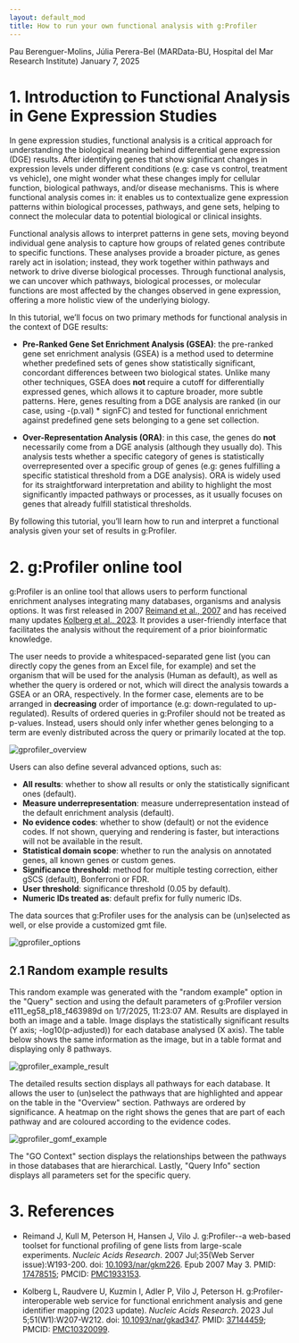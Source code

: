 ```yaml
---
layout: default_mod
title: How to run your own functional analysis with g:Profiler
---
```


Pau Berenguer-Molins, Júlia Perera-Bel (MARData-BU, Hospital del Mar
Research Institute)
January 7, 2025

# 1. Introduction to Functional Analysis in Gene Expression Studies

In gene expression studies, functional analysis is a critical approach
for understanding the biological meaning behind differential gene
expression (DGE) results. After identifying genes that show significant
changes in expression levels under different conditions (e.g: case vs
control, treatment vs vehicle), one might wonder what these changes
imply for cellular function, biological pathways, and/or disease
mechanisms. This is where functional analysis comes in: it enables us to
contextualize gene expression patterns within biological processes,
pathways, and gene sets, helping to connect the molecular data to
potential biological or clinical insights.

Functional analysis allows to interpret patterns in gene sets, moving
beyond individual gene analysis to capture how groups of related genes
contribute to specific functions. These analyses provide a broader
picture, as genes rarely act in isolation; instead, they work together
within pathways and network to drive diverse biological processes.
Through functional analysis, we can uncover which pathways, biological
processes, or molecular functions are most affected by the changes
observed in gene expression, offering a more holistic view of the
underlying biology.

In this tutorial, we’ll focus on two primary methods for functional
analysis in the context of DGE results:

-   **Pre-Ranked Gene Set Enrichment Analysis (GSEA)**: the pre-ranked
    gene set enrichment analysis (GSEA) is a method used to determine
    whether predefined sets of genes show statistically significant,
    concordant differences between two biological states. Unlike many
    other techniques, GSEA does **not** require a cutoff for
    differentially expressed genes, which allows it to capture broader,
    more subtle patterns. Here, genes resulting from a DGE analysis are
    ranked (in our case, using *-*(p.val) \* signFC) and tested for
    functional enrichment against predefined gene sets belonging to a
    gene set collection.

-   **Over-Representation Analysis (ORA)**: in this case, the genes do
    **not** necessarily come from a DGE analysis (although they usually
    do). This analysis tests whether a specific category of genes is
    statistically overrepresented over a specific group of genes (e.g:
    genes fulfilling a specific statistical threshold from a DGE
    analysis). ORA is widely used for its straightforward interpretation
    and ability to highlight the most significantly impacted pathways or
    processes, as it usually focuses on genes that already fulfill
    statistical thresholds.

By following this tutorial, you’ll learn how to run and interpret a functional
analysis given your set of results in g:Profiler.

# 2. g:Profiler online tool

g:Profiler is an online tool that allows users to perform functional enrichment
analyses integrating many databases, organisms and analysis options. It was first
released in 2007 [Reimand et al., 2007](#gprofiler_2007) and has received many updates
[Kolberg et al., 2023](#gprofiler_2023). It provides a user-friendly interface
that facilitates the analysis without the requirement of a prior bioinformatic knowledge.

The user needs to provide a whitespaced-separated gene list (you can directly
copy the genes from an Excel file, for example) and set the organism that will be
used for the analysis (Human as default), as well as whether the query is ordered
or not, which will direct the analysis towards a GSEA or an ORA, respectively.
In the former case, elements are to be arranged in **decreasing** order of importance
(e.g: down-regulated to up-regulated). Results of ordered queries in g:Profiler
should not be treated as p-values. Instead, users should only infer whether genes
belonging to a term are evenly distributed across the query or primarily located at the top.

![gprofiler_overview](https://github.com/MARData-BU/Tutorials/raw/main/Images/gprofiler_overview.png)

Users can also define several advanced options, such as:

-   **All results**: whether to show all results or only the statistically significant ones (default).
-   **Measure underrepresentation**: measure underrepresentation instead of the default enrichment analysis (default).
-   **No evidence codes**: whether to show (default) or not the evidence codes. If not shown, querying and rendering is faster, but interactions will not be available in the result.
-   **Statistical domain scope**: whether to run the analysis on annotated genes, all known genes or custom genes.
-   **Significance threshold**: method for multiple testing correction, either gSCS (default), Bonferroni or FDR.
-   **User threshold**: significance threshold (0.05 by default).
-   **Numeric IDs treated as**: default prefix for fully numeric IDs.

The data sources that g:Profiler uses for the analysis can be (un)selected as well, or else provide a customized gmt file.

![gprofiler_options](https://github.com/MARData-BU/Tutorials/raw/main/Images/gprofiler_options.png)

## 2.1 Random example results

This random example was generated with the "random example" option in the "Query" section and using the default parameters of g:Profiler version e111_eg58_p18_f463989d on 1/7/2025, 11:23:07 AM. Results are displayed in both an image and a table. Image displays the statistically significant results (Y axis; -log10(p-adjusted)) for each database analysed (X axis). The table below shows the same information as the image, but in a table format and displaying only 8 pathways.  

![gprofiler_example_result](https://github.com/MARData-BU/Tutorials/raw/main/Images/gprofiler_example_result.png)

The detailed results section displays all pathways for each database. It allows the user to (un)select the pathways that are highlighted and appear on the table in the "Overview" section. Pathways are ordered by significance. A heatmap on the right shows the genes that are part of each pathway and are coloured according to the evidence codes.

![gprofiler_gomf_example](https://github.com/MARData-BU/Tutorials/raw/main/Images/gprofiler_gomf_example.png)

The "GO Context" section displays the relationships between the pathways in those databases that are hierarchical. Lastly, "Query Info" section displays all parameters set for the specific query.

# 3. References

- <a id="gprofiler_2007"></a>Reimand J, Kull M, Peterson H, Hansen J, Vilo J. g:Profiler--a web-based toolset for functional profiling of gene lists from large-scale experiments. *Nucleic Acids Research*. 2007 Jul;35(Web Server issue):W193-200. doi: [10.1093/nar/gkm226](https://doi.org/10.1093/nar/gkm226). Epub 2007 May 3. PMID: [17478515](https://pubmed.ncbi.nlm.nih.gov/17478515); PMCID: [PMC1933153](https://www.ncbi.nlm.nih.gov/pmc/articles/PMC1933153/).

- <a id="gprofiler_2023"></a>Kolberg L, Raudvere U, Kuzmin I, Adler P, Vilo J, Peterson H. g:Profiler-interoperable web service for functional enrichment analysis and gene identifier mapping (2023 update). *Nucleic Acids Research*. 2023 Jul 5;51(W1):W207-W212. doi: [10.1093/nar/gkad347](https://doi.org/10.1093/nar/gkad347). PMID: [37144459](https://pubmed.ncbi.nlm.nih.gov/37144459); PMCID: [PMC10320099](https://www.ncbi.nlm.nih.gov/pmc/articles/PMC10320099/).
